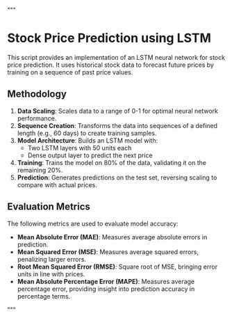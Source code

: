 """
# Stock Price Prediction using LSTM

This script provides an implementation of an LSTM neural network for stock price prediction.
It uses historical stock data to forecast future prices by training on a sequence of past price values.

## Methodology

1. **Data Scaling**: Scales data to a range of 0-1 for optimal neural network performance.
2. **Sequence Creation**: Transforms the data into sequences of a defined length (e.g., 60 days) to create training samples.
3. **Model Architecture**: Builds an LSTM model with:
    - Two LSTM layers with 50 units each
    - Dense output layer to predict the next price
4. **Training**: Trains the model on 80% of the data, validating it on the remaining 20%.
5. **Prediction**: Generates predictions on the test set, reversing scaling to compare with actual prices.

## Evaluation Metrics

The following metrics are used to evaluate model accuracy:

- **Mean Absolute Error (MAE)**: Measures average absolute errors in prediction.
- **Mean Squared Error (MSE)**: Measures average squared errors, penalizing larger errors.
- **Root Mean Squared Error (RMSE)**: Square root of MSE, bringing error units in line with prices.
- **Mean Absolute Percentage Error (MAPE)**: Measures average percentage error, providing insight into prediction accuracy in percentage terms.

"""
